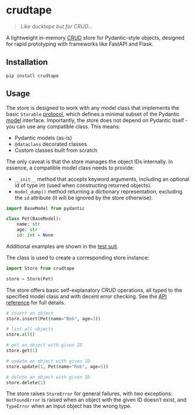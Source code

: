 # crudtape

> _Like ducktape but for CRUD..._

A lightweight in-memory [CRUD](https://developer.mozilla.org/en-US/docs/Glossary/CRUD) store for Pydantic-style objects, designed for rapid prototyping with frameworks like FastAPI and Flask.

## Installation

```shell
pip install crudtape
```

## Usage

The store is designed to work with any model class that implements the basic `Storable` [protocol](./src/crudtape/store.py#L13), which defines a minimal subset of the Pydantic [model](https://docs.pydantic.dev/latest/api/base_model/#pydantic.BaseModel/) interface.
Importantly, the store does not depend on Pydantic itself - you can use any compatible class. This means:

- Pydantic models (as-is)
- `@dataclass` decorated classes 
- Custom classes built from scratch

The only caveat is that the store manages the object IDs internally. In essence, a compatible model class needs to provide:

- `__init__` method that accepts keyword arguments, including an optional id of type int (used when constructing returned objects).
- `model_dump()` method returning a dictionary representation, excluding the `id` attribute (it will be ignored by the store otherwise).

```python
import BaseModel from pydantic

class Pet(BaseModel):
    name: str
    age: str
    id: int = None
```        

Additional examples are shown in the [test suit](./tests/crudtape/test_utils.py).

The class is used to create a corresponding store instance:

```python
import Store from crudtape

store = Store(Pet)
```

The store offers basic self-explanatory CRUD operations, all typed to the specified model class and with decent error checking. See the [API reference](https://alesbukovsky.github.io/crudtape/) for full details.

```python
# insert an object
store.insert(Pet(name="Bob", age=3))

# list all objects 
store.all()

# get an object with given ID
store.get(1)

# update an object with given ID
store.update(1, Pet(name="Rob", age=5))

# delete an object with given ID
store.delete(1)
```

The store raises `StoreError` for general failures, with two exceptions: `NotFoundError` is raised when an object with the given ID doesn’t exist, and `TypeError` when an input object has the wrong type.
 